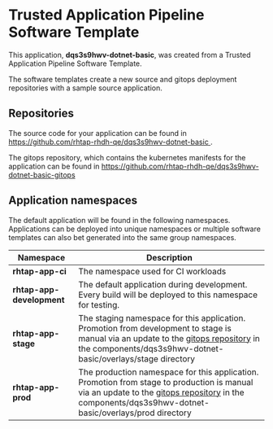# Trusted Application Pipeline Software Template

This application, **dqs3s9hwv-dotnet-basic**, was created from a Trusted Application Pipeline Software Template.

The software templates create a new source and gitops deployment repositories with a sample source application. 

## Repositories

The source code for your application can be found in [https://github.com/rhtap-rhdh-qe/dqs3s9hwv-dotnet-basic ](https://github.com/rhtap-rhdh-qe/dqs3s9hwv-dotnet-basic ).
 
The gitops repository, which contains the kubernetes manifests for the application can be found in 
[https://github.com/rhtap-rhdh-qe/dqs3s9hwv-dotnet-basic-gitops ](https://github.com/rhtap-rhdh-qe/dqs3s9hwv-dotnet-basic-gitops ) 

## Application namespaces 

The default application will be found in the following namespaces. Applications can be deployed into unique namespaces or multiple software templates can also bet generated into the same group namespaces.  

|  Namespace   |  Description   |  
| -------- | -------- |
| **rhtap-app-ci** | The namespace used for CI workloads |
| **rhtap-app-development** | The default application during development. Every build will be deployed to this namespace for testing. |
| **rhtap-app-stage** | The staging namespace for this application. Promotion from development to stage is manual via an update to the [gitops repository](https://github.com/rhtap-rhdh-qe/dqs3s9hwv-dotnet-basic-gitops ) in the components/dqs3s9hwv-dotnet-basic/overlays/stage directory |
| **rhtap-app-prod** | The production namespace for this application. Promotion from stage to production is manual via an update to the [gitops repository](https://github.com/rhtap-rhdh-qe/dqs3s9hwv-dotnet-basic-gitops ) in the components/dqs3s9hwv-dotnet-basic/overlays/prod directory |